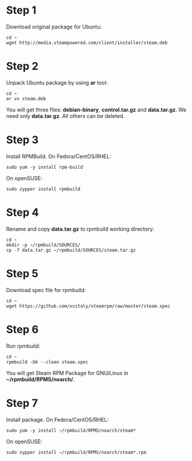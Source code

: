 Step 1
========

Download original package for Ubuntu:

```
cd ~
wget http://media.steampowered.com/client/installer/steam.deb
```

Step 2
=======
Unpack Ubuntu package by using **ar** tool:

```
cd ~
ar vx steam.deb
```

You will get three files: **debian-binary**, **control.tar.gz** and **data.tar.gz**. 
We need only **data.tar.gz**. All others can be deleted.

Step 3
=======

Install RPMBuild. On Fedora/CentOS/RHEL:

```
sudo yum -y install rpm-build
```

On openSUSE:

```
sudo zypper install rpmbuild
```

Step 4
=======

Rename and copy **data.tar.gz** to rpmbuild working directory:

```
cd ~
mkdir -p ~/rpmbuild/SOURCES/
cp -f data.tar.gz ~/rpmbuild/SOURCES/steam.tar.gz
```

Step 5
=======

Download spec file for rpmbuild:

```
cd ~
wget https://github.com/xvitaly/steamrpm/raw/master/steam.spec
```

Step 6
=======

Run rpmbuild:

```
cd ~
rpmbuild -bb --clean steam.spec
```

You will get Steam RPM Package for GNU/Linux in **~/rpmbuild/RPMS/noarch/**.

Step 7
=======

Install package. On Fedora/CentOS/RHEL:

```
sudo yum -y install ~/rpmbuild/RPMS/noarch/steam*
```

On openSUSE:

```
sudo zypper install ~/rpmbuild/RPMS/noarch/steam*.rpm
```
